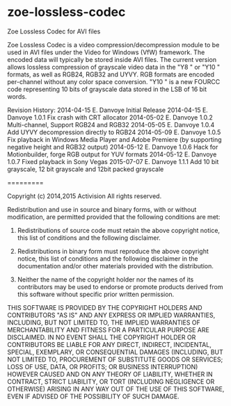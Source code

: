 # zoe-lossless-codec
Zoe Lossless Codec for AVI files


Zoe Lossless Codec is a video compression/decompression module to be used in AVI files under 
the Video for Windows (VfW) framework. The encoded data will typically be stored inside AVI files. The 
current version allows lossless compression of grayscale video data in the "Y8  " or "Y10 " formats, 
as well as RGB24, RGB32 and UYVY. RGB formats are encoded per-channel without any color space conversion.
"Y10 " is a new FOURCC code representing 10 bits of grayscale data stored in the LSB of 16 bit words.



 Revision History:
  2014-04-15 E. Danvoye    Initial Release
  2014-04-15 E. Danvoye    1.0.1 Fix crash with CRT allocator
  2014-05-02 E. Danvoye    1.0.2 Multi-channel, Support RGB24 and RGB32
  2014-05-05 E. Danvoye    1.0.4 Add UYVY decompression directly to RGB24
  2014-05-09 E. Danvoye    1.0.5 Fix playback in Windows Media Player and Adobe Premiere (by supporting negative height and RGB32 output)
  2014-05-12 E. Danvoye    1.0.6 Hack for Motionbuilder, forge RGB output for YUV formats
  2014-05-12 E. Danvoye    1.0.7 Fixed playback in Sony Vegas
  2015-07-07 E. Danvoye    1.1.1 Add 10 bit grayscale, 12 bit grayscale and 12bit packed grayscale

=========

Copyright (c) 2014,2015 Activision
All rights reserved.

Redistribution and use in source and binary forms, with or without modification, are permitted provided 
that the following conditions are met:

1. Redistributions of source code must retain the above copyright notice, this list of conditions and 
   the following disclaimer.

2. Redistributions in binary form must reproduce the above copyright notice, this list of conditions and 
the following disclaimer in the documentation and/or other materials provided with the distribution.

3. Neither the name of the copyright holder nor the names of its contributors may be used to endorse or 
promote products derived from this software without specific prior written permission.

THIS SOFTWARE IS PROVIDED BY THE COPYRIGHT HOLDERS AND CONTRIBUTORS "AS IS" AND ANY EXPRESS OR IMPLIED 
WARRANTIES, INCLUDING, BUT NOT LIMITED TO, THE IMPLIED WARRANTIES OF MERCHANTABILITY AND FITNESS FOR A 
PARTICULAR PURPOSE ARE DISCLAIMED. IN NO EVENT SHALL THE COPYRIGHT HOLDER OR CONTRIBUTORS BE LIABLE FOR 
ANY DIRECT, INDIRECT, INCIDENTAL, SPECIAL, EXEMPLARY, OR CONSEQUENTIAL DAMAGES (INCLUDING, BUT NOT 
LIMITED TO, PROCUREMENT OF SUBSTITUTE GOODS OR SERVICES; LOSS OF USE, DATA, OR PROFITS; OR BUSINESS 
INTERRUPTION) HOWEVER CAUSED AND ON ANY THEORY OF LIABILITY, WHETHER IN CONTRACT, STRICT LIABILITY, OR 
TORT (INCLUDING NEGLIGENCE OR OTHERWISE) ARISING IN ANY WAY OUT OF THE USE OF THIS SOFTWARE, EVEN IF 
ADVISED OF THE POSSIBILITY OF SUCH DAMAGE.